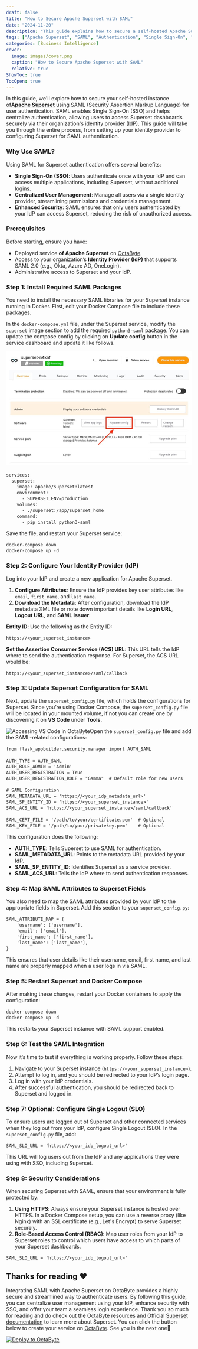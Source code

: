 ```yaml
---
draft: false
title: "How to Secure Apache Superset with SAML"
date: "2024-11-20"
description: "This guide explains how to secure a self-hosted Apache Superset instance using SAML (Security Assertion Markup Language) for authentication. It covers the setup of Single Sign-On (SSO), centralized user management, and enhanced security through the integration of Superset with an organization's Identity Provider (IdP). The guide walks you through the necessary steps, including installing SAML packages, configuring the IdP, updating Superset’s settings, and testing the integration."
tags: ["Apache Superset", "SAML", "Authentication", "Single Sign-On", "Identity Provider", "User Management", "Security", "Docker", "Configuration", "Superset Setup"]
categories: [Business Intelligence]
cover:
  image: images/cover.png
  caption: "How to Secure Apache Superset with SAML"
  relative: true
ShowToc: true
TocOpen: true
---
```



In this guide, we'll explore how to secure your self\-hosted instance of[**Apache Superset**](https://octabyte.io/applications/business-intelligence/superset) using SAML (Security Assertion Markup Language) for user authentication. SAML enables Single Sign\-On (SSO) and helps centralize authentication, allowing users to access Superset dashboards securely via their organization's identity provider (IdP). This guide will take you through the entire process, from setting up your identity provider to configuring Superset for SAML authentication.

### Why Use SAML?

Using SAML for Superset authentication offers several benefits:

* **Single Sign\-On (SSO)**: Users authenticate once with your IdP and can access multiple applications, including Superset, without additional logins.
* **Centralized User Management**: Manage all users via a single identity provider, streamlining permissions and credentials management.
* **Enhanced Security**: SAML ensures that only users authenticated by your IdP can access Superset, reducing the risk of unauthorized access.

### Prerequisites

Before starting, ensure you have:

* Deployed service **of Apache Superset** on [OctaByte](https://octabyte.io/applications/business-intelligence/superset).
* Access to your organization’s **Identity Provider (IdP)** that supports SAML 2\.0 (e.g., Okta, Azure AD, OneLogin).
* Administrative access to Superset and your IdP.

### Step 1: Install Required SAML Packages

You need to install the necessary SAML libraries for your Superset instance running in Docker. First, edit your Docker Compose file to include these packages.

In the `docker-compose.yml` file, under the Superset service, modify the `superset` image section to add the required `python3-saml` package. You can update the compose config by clicking on **Update config** button in the service dashboard and update it like follows.

![Update cofig option in OctaByte](images/Screenshot-2024-10-01-at-6.17.29-PM.jpg)
```
services:
  superset:
    image: apache/superset:latest
    environment:
      - SUPERSET_ENV=production
    volumes:
      - ./superset:/app/superset_home
    command:
      - pip install python3-saml

```
Save the file, and restart your Superset service:


```
docker-compose down
docker-compose up -d

```
### Step 2: Configure Your Identity Provider (IdP)

Log into your IdP and create a new application for Apache Superset.

1. **Configure Attributes**: Ensure the IdP provides key user attributes like `email`, `first_name`, and `last_name`.
2. **Download the Metadata**: After configuration, download the IdP metadata XML file or note down important details like **Login URL**, **Logout URL**, and **SAML Issuer**.

**Entity ID**: Use the following as the Entity ID:


```
https://<your_superset_instance>

```
**Set the Assertion Consumer Service (ACS) URL**: This URL tells the IdP where to send the authentication response. For Superset, the ACS URL would be:


```
https://<your_superset_instance>/saml/callback

```
### Step 3: Update Superset Configuration for SAML

Next, update the `superset_config.py` file, which holds the configurations for Superset. Since you’re using Docker Compose, the `superset_config.py` file will be located in your mounted volume, if not you can create one by discovering it on **VS Code** under **Tools**.

![Accessing VS Code in OctaByte](https://blog.elest.io/content/images/2024/10/Screenshot-2024-10-01-at-4.26.11-PM-1.jpg)Open the `superset_config.py` file and add the SAML\-related configurations:


```
from flask_appbuilder.security.manager import AUTH_SAML

AUTH_TYPE = AUTH_SAML
AUTH_ROLE_ADMIN = 'Admin'
AUTH_USER_REGISTRATION = True
AUTH_USER_REGISTRATION_ROLE = "Gamma"  # Default role for new users

# SAML Configuration
SAML_METADATA_URL = 'https://<your_idp_metadata_url>'
SAML_SP_ENTITY_ID = 'https://<your_superset_instance>'
SAML_ACS_URL = 'https://<your_superset_instance>/saml/callback'

SAML_CERT_FILE = '/path/to/your/certificate.pem'  # Optional
SAML_KEY_FILE = '/path/to/your/privatekey.pem'    # Optional

```
This configuration does the following:

* **AUTH\_TYPE**: Tells Superset to use SAML for authentication.
* **SAML\_METADATA\_URL**: Points to the metadata URL provided by your IdP.
* **SAML\_SP\_ENTITY\_ID**: Identifies Superset as a service provider.
* **SAML\_ACS\_URL**: Tells the IdP where to send authentication responses.

### Step 4: Map SAML Attributes to Superset Fields

You also need to map the SAML attributes provided by your IdP to the appropriate fields in Superset. Add this section to your `superset_config.py`:


```
SAML_ATTRIBUTE_MAP = {
    'username': ['username'],
    'email': ['email'],
    'first_name': ['first_name'],
    'last_name': ['last_name'],
}

```
This ensures that user details like their username, email, first name, and last name are properly mapped when a user logs in via SAML.

### Step 5: Restart Superset and Docker Compose

After making these changes, restart your Docker containers to apply the configuration:


```
docker-compose down
docker-compose up -d

```
This restarts your Superset instance with SAML support enabled.

### Step 6: Test the SAML Integration

Now it’s time to test if everything is working properly. Follow these steps:

1. Navigate to your Superset instance (`https://<your_superset_instance>`).
2. Attempt to log in, and you should be redirected to your IdP’s login page.
3. Log in with your IdP credentials.
4. After successful authentication, you should be redirected back to Superset and logged in.

### Step 7: Optional: Configure Single Logout (SLO)

To ensure users are logged out of Superset and other connected services when they log out from your IdP, configure Single Logout (SLO). In the `superset_config.py` file, add:


```
SAML_SLO_URL = 'https://<your_idp_logout_url>'

```
This URL will log users out from the IdP and any applications they were using with SSO, including Superset.

### Step 8: Security Considerations

When securing Superset with SAML, ensure that your environment is fully protected by:

1. **Using HTTPS**: Always ensure your Superset instance is hosted over HTTPS. In a Docker Compose setup, you can use a reverse proxy (like Nginx) with an SSL certificate (e.g., Let's Encrypt) to serve Superset securely.
2. **Role\-Based Access Control (RBAC)**: Map user roles from your IdP to Superset roles to control which users have access to which parts of your Superset dashboards.


```
SAML_SLO_URL = 'https://<your_idp_logout_url>'

```
## **Thanks for reading ❤️**

Integrating SAML with Apache Superset on OctaByte provides a highly secure and streamlined way to authenticate users. By following this guide, you can centralize user management using your IdP, enhance security with SSO, and offer your team a seamless login experience. Thank you so much for reading and do check out the OctaByte resources and Official [Superset documentation](https://superset.apache.org/docs/intro/?ref=blog.octabyte.io) to learn more about Superset. You can click the button below to create your service on [OctaByte](https://octabyte.io/applications/business-intelligence/superset). See you in the next one👋




[![Deploy to OctaByte](/images/octabyte-deploy.png)](https://octabyte.io/applications/business-intelligence/superset)



